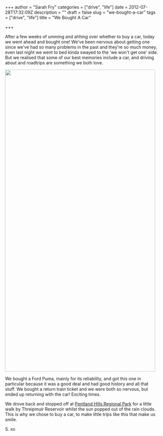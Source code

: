 +++
author = "Sarah Fry"
categories = ["drive", "life"]
date = 2012-07-28T17:32:09Z
description = ""
draft = false
slug = "we-bought-a-car"
tags = ["drive", "life"]
title = "We Bought A Car"

+++


After a few weeks of umming and ahhing over whether to buy a car, today we went ahead and bought one! We've been nervous about getting one since we've had so many problems in the past and they're so much money, even last night we went to bed kinda swayed to the 'we won't get one' side. But we realised that some of our best memories include a car, and driving about and roadtrips are something we both love.

<a href="https://yayfryday.com/images/2012/07/newcar.jpg"><img class="aligncenter size-full wp-image-1107" title="newcar" src="https://yayfryday.com/images/2012/07/newcar.jpg" alt="" width="490" height="982" /></a>

We bought a Ford Puma, mainly for its reliability, and got this one in particular because it was a good deal and had good history and all that stuff. We bought a return train ticket and we were both so nervous, but ended up returning with the car! Exciting times.

We drove back and stopped off at <a href="http://www.pentlandhills.org/" target="_blank">Pentland Hills Regional Park</a> for a little walk by Threipmuir Reservoir whilst the sun popped out of the rain clouds. This is why we chose to buy a car, to make little trips like this that make us smile.

S. xo

